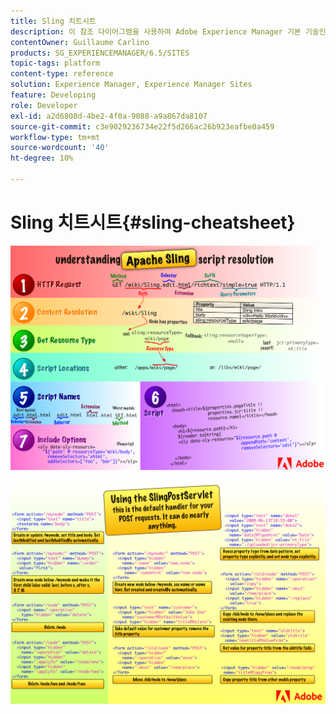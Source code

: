 ```yaml
---
title: Sling 치트시트
description: 이 참조 다이어그램을 사용하여 Adobe Experience Manager 기본 기술인 Apache Sling에 대해 알아봅니다.
contentOwner: Guillaume Carlino
products: SG_EXPERIENCEMANAGER/6.5/SITES
topic-tags: platform
content-type: reference
solution: Experience Manager, Experience Manager Sites
feature: Developing
role: Developer
exl-id: a2d6808d-4be2-4f0a-9088-a9a867da8107
source-git-commit: c3e9029236734e22f5d266ac26b923eafbe0a459
workflow-type: tm+mt
source-wordcount: '40'
ht-degree: 10%

---
```


# Sling 치트시트{#sling-cheatsheet}

![Apache Sling 스크립트 해상도 이해하기](assets/sling-cheatsheet-01.png)

![SlingPostServlet 사용 - POST 요청의 기본 핸들러이며 거의 모든 작업을 수행할 수 있습니다.](assets/sling-cheatsheet-02.png)
